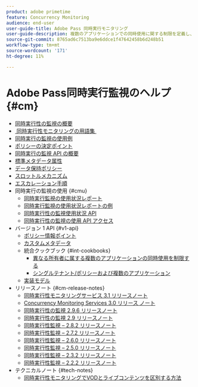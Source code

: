 ```yaml
---
product: adobe primetime
feature: Concurrency Monitoring
audience: end-user
user-guide-title: Adobe Pass 同時実行モニタリング
user-guide-description: 複数のアプリケーションでの同時使用に関する制限を定義し、適用する方法を説明します。
source-git-commit: 8765ad6c7513ba9e6ddce1f47642458b6d248b51
workflow-type: tm+mt
source-wordcount: '171'
ht-degree: 11%

---
```



# Adobe Pass同時実行監視のヘルプ {#cm}

- [同時実行性の監視の概要](cm-home.md)
- [&#x200B; 同時実行性モニタリングの用語集 &#x200B;](cm-glossary.md)
- [同時実行の監視の使用例](cm-use-cases.md)
- [ポリシーの決定ポイント](cm-policy-decision-point.md)
- [同時実行の監視 API の概要](cm-api-overview.md)
- [標準メタデータ属性](standard-metadata-attributes.md)
- [データ保持ポリシー](data-retention-policy.md)
- [スロットルメカニズム](throttling-mechanism.md)
- [エスカレーション手順](cm-escalation-procedures.md)
- 同時実行の監視の使用 {#cmu}
   - [同時実行監視の使用状況レポート](cm-usage-reports.md)
   - [同時実行監視の使用状況レポートの例](cm-usage-reports-examples.md)
   - [同時実行性の監視使用状況 API](cmu-api.md)
   - [同時実行性の監視の使用 API アクセス](cmu-api-access.md)
- バージョン 1 API {#v1-api}
   - [ポリシー情報ポイント](policy-info-pt-versionone.md)
   - [カスタムメタデータ](custom-metadata.md)
   - 統合クックブック {#int-cookbooks}
      - [異なる所有者に属する複数のアプリケーションの同時使用を制限する](restrict-concurr-usage-mult-apps.md)
      - [シングルテナント/ポリシーおよび複数のアプリケーション](single-tenant-policy-mult-app.md)
   - [実装モデル](implementation-models.md)
- リリースノート {#cm-release-notes}
   - [同時実行性モニタリングサービス 3.1 リリースノート](rn-cm-services-31.md)
   - [Concurrency Monitoring Services 3.0 リリース ノート](rn-cm-services-30.md)
   - [同時実行性の監視 2.9.6 リリースノート](rn-cm-296.md)
   - [同時実行性の監視 2.9 リリースノート](rn-cm-29.md)
   - [同時実行性監視 – 2.8.2 リリースノート](rn-cm-282.md)
   - [同時実行性監視 – 2.7.2 リリースノート](rn-cm-272.md)
   - [同時実行性監視 – 2.6.0 リリースノート](rn-cm-260.md)
   - [同時実行性監視 – 2.5.0 リリースノート](rn-cm-250.md)
   - [同時実行性監視 – 2.3.2 リリースノート](rn-cm-232.md)
   - [同時実行性監視 – 2.2.2 リリースノート](rn-cm-222.md)
- テクニカルノート {#tech-notes}
   - [同時実行性モニタリングでVODとライブコンテンツを区別する方法](vod-live-dist.md)

